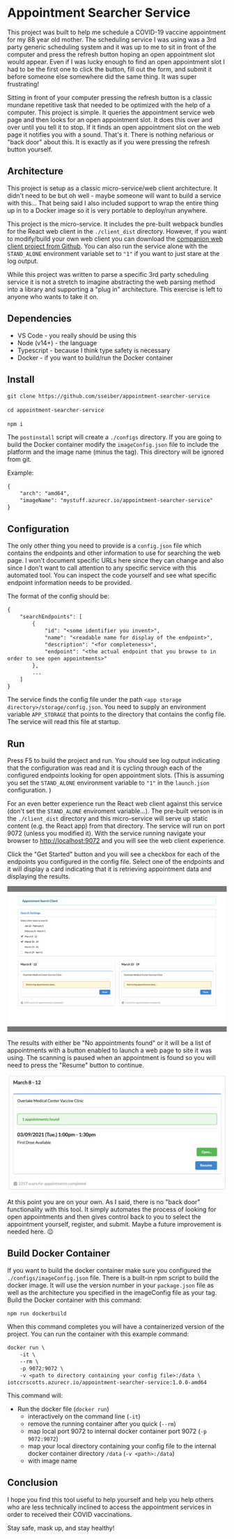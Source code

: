 # Appointment Searcher Service
This project was built to help me schedule a COVID-19 vaccine appointment for my 88 year old mother. The scheduling service I was using was a 3rd party generic scheduling system and it was up to me to sit in front of the computer and press the refresh button hoping an open appointment slot would appear. Even if I was lucky enough to find an open appointment slot I had to be the first one to click the button, fill out the form, and submit it before someone else somewhere did the same thing. It was super frustrating!

Sitting in front of your computer pressing the refresh button is a classic mundane repetitive task that needed to be optimized with the help of a computer. This project is simple. It queries the appointment service web page and then looks for an open appointment slot. It does this over and over until you tell it to stop. If it finds an open appointment slot on the web page it notifies you with a sound. That's it. There is nothing nefarious or "back door" about this. It is exactly as if you were pressing the refresh button yourself.

## Architecture
This project is setup as a classic micro-service/web client architecture. It didn't need to be but oh well - maybe someone will want to build a service with this... That being said I also included support to wrap the entire thing up in to a Docker image so it is very portable to deploy/run anywhere.

This project is the micro-service. It includes the pre-built webpack bundles for the React web client in the `./client_dist` directory. However, if you want to modify/build your own web client you can download the [companion web client project from Github](https://github.com/sseiber/appointment-searcher-client). You can also run the service alone with the `STAND_ALONE` environment variable set to `"1"` if you want to just stare at the log output.

While this project was written to parse a specific 3rd party scheduling service it is not a stretch to imagine abstracting the web parsing method into a library and supporting a "plug in" architecture. This exercise is left to anyone who wants to take it on.

## Dependencies
* VS Code - you really should be using this
* Node (v14+) - the language
* Typescript - because I think type safety is necessary
* Docker - if you want to build/run the Docker container

## Install
```
git clone https://github.com/sseiber/appointment-searcher-service

cd appointment-searcher-service

npm i
```
The `postinstall` script will create a `./configs` directory. If you are going to build the Docker container modify the `imageConfig.json` file to include the platform and the image name (minus the tag). This directory will be ignored from git.

Example:
```
{
    "arch": "amd64",
    "imageName": "mystuff.azurecr.io/appointment-searcher-service"
}
```

## Configuration
The only other thing you need to provide is a `config.json` file which contains the endpoints and other information to use for searching the web page. I won't document specific URLs here since they can change and also since I don't want to call attention to any specific service with this automated tool. You can inspect the code yourself and see what specific endpoint information needs to be provided.

The format of the config should be:
```
{
    "searchEndpoints": [
        {
            "id": "<some identifier you invent>",
            "name": "<readable name for display of the endpoint>",
            "description": "<for completeness>",
            "endpoint": "<the actual endpoint that you browse to in order to see open appointments>"
        },
        ...
    ]
}
```

The service finds the config file under the path `<app storage directory>/storage/config.json`. You need to supply an environment variable `APP_STORAGE` that points to the directory that contains the config file. The service will read this file at startup.

## Run
Press F5 to build the project and run. You should see log output indicating that the configuration was read and it is cycling through each of the configured endpoints looking for open appointment slots. (This is assuming you set the `STAND_ALONE` environment variable to `"1"` in the `launch.json` configuration. )

For an even better experience run the React web client against this service (don't set the `STAND_ALONE` enviroment variable...). The pre-built verson is in the `./client_dist` directory and this micro-service will serve up static content (e.g. the React app) from that directory. The service will run on port 9072 (unless you modified it). With the service running navigate your browser to [http://localhost:9072](http://localhost:9072) and you will see the web client experience.

Click the "Get Started" button and you will see a checkbox for each of the endpoints you configured in the config file. Select one of the endpoints and it will display a card indicating that it is retrieving appointment data and displaying the results.

![Selected endpoint](/docs/running.jpeg)

The results with either be "No appointments found" or it will be a list of appointments with a button enabled to launch a web page to site it was using. The scanning is paused when an appointment is found so you will need to press the "Resume" button to continue.

<img alt="Open appointment found" src="https://github.com/sseiber/appointment-searcher-service/blob/master/docs/appointment.jpeg" width="600">

At this point you are on your own. As I said, there is no "back door" functionality with this tool. It simply automates the process of looking for open appointments and then gives control back to you to select the appointment yourself, register, and submit. Maybe a future improvement is needed here. 😉

## Build Docker Container
If you want to build the docker container make sure you configured the `./configs/imageConfig.json` file. There is a built-in npm script to build the docker image. It will use the version number in your `package.json` file as well as the architecture you specified in the imageConfig file as your tag. Build the Docker container with this command:
```
npm run dockerbuild
```
When this command completes you will have a containerized version of the project. You can run the container with this example command:
```
docker run \
	-it \
	--rm \
	-p 9072:9072 \
	-v <path to directory containing your config file>:/data \
iotccrscotts.azurecr.io/appointment-searcher-service:1.0.0-amd64
```
This command will:
* Run the docker file (`docker run`)
  * interactively on the command line (`-it`)
  * remove the running container after you quick (`--rm`)
  * map local port 9072 to internal docker container port 9072 (`-p 9072:9072`)
  * map your local directory containing your config file to the internal docker container directory `/data` (`-v <path>:/data`)
  * with image name

## Conclusion
I hope you find this tool useful to help yourself and help you help others who are less technically inclined to access the appointment services in order to received their COVID vaccinations.

Stay safe, mask up, and stay healthy!
